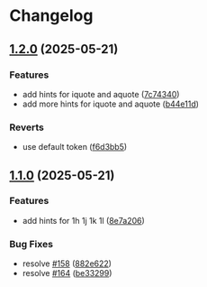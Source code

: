 # Changelog

## [1.2.0](https://github.com/m4xshen/hardtime.nvim/compare/v1.1.0...v1.2.0) (2025-05-21)


### Features

* add hints for iquote and aquote ([7c74340](https://github.com/m4xshen/hardtime.nvim/commit/7c7434003ab527918c2b1c072befa23978c7c49d))
* add more hints for iquote and aquote ([b44e11d](https://github.com/m4xshen/hardtime.nvim/commit/b44e11d7a176f184db8b9666a1b41d5890aa5a5b))


### Reverts

* use default token ([f6d3bb5](https://github.com/m4xshen/hardtime.nvim/commit/f6d3bb5693010153e3a4981c59cab91430b67711))

## [1.1.0](https://github.com/m4xshen/hardtime.nvim/compare/v1.0.0...v1.1.0) (2025-05-21)


### Features

* add hints for 1h 1j 1k 1l ([8e7a206](https://github.com/m4xshen/hardtime.nvim/commit/8e7a206f30eb097e4ab1f5c39d7ed5c72cdcbbf9))


### Bug Fixes

* resolve [#158](https://github.com/m4xshen/hardtime.nvim/issues/158) ([882e622](https://github.com/m4xshen/hardtime.nvim/commit/882e62292ac9fc0ab764253a16d9387ed995ad94))
* resolve [#164](https://github.com/m4xshen/hardtime.nvim/issues/164) ([be33299](https://github.com/m4xshen/hardtime.nvim/commit/be3329939c14fc8a7e948eb963f632581a27ad2d))

